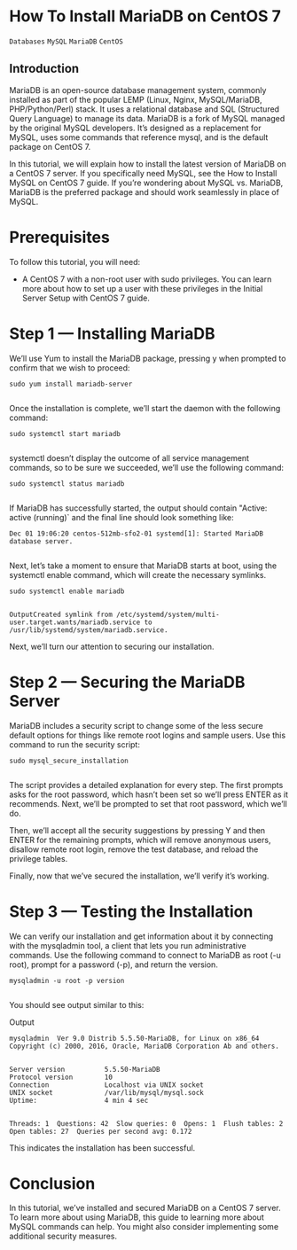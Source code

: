 # How To Install MariaDB on CentOS 7

```Databases``` ```MySQL``` ```MariaDB``` ```CentOS```

## Introduction


MariaDB is an open-source database management system, commonly installed as part of the popular LEMP (Linux, Nginx, MySQL/MariaDB, PHP/Python/Perl) stack. It uses a relational database and SQL (Structured Query Language) to manage its data. MariaDB is a fork of  MySQL managed by the original MySQL developers. It’s designed as a replacement for MySQL, uses some commands that reference mysql, and is the default package on CentOS 7.


In this tutorial, we will explain how to install the latest version of MariaDB on a CentOS 7 server. If you specifically need MySQL, see the How to Install MySQL on CentOS 7 guide. If you’re wondering about MySQL vs. MariaDB, MariaDB is the preferred package and should work seamlessly in place of MySQL.


# Prerequisites


To follow this tutorial, you will need:


- A CentOS 7 with a non-root user with sudo privileges. You can learn more about how to set up a user with these privileges in the Initial Server Setup with CentOS 7 guide.

# Step 1 — Installing MariaDB


We’ll use Yum to install the MariaDB package, pressing y when prompted to confirm that we wish to proceed:


```
sudo yum install mariadb-server


```


Once the installation is complete, we’ll start the daemon with the following command:


```
sudo systemctl start mariadb


```


systemctl doesn’t display the outcome of all service management commands, so to be sure we succeeded, we’ll use the following command:


```
sudo systemctl status mariadb


```


If MariaDB has successfully started, the output should contain "Active: active (running)` and the final line should look something like:


```
Dec 01 19:06:20 centos-512mb-sfo2-01 systemd[1]: Started MariaDB database server.


```


Next, let’s take a moment to ensure that MariaDB starts at boot, using the systemctl enable command, which will create the necessary symlinks.


```
sudo systemctl enable mariadb


```


```
OutputCreated symlink from /etc/systemd/system/multi-user.target.wants/mariadb.service to /usr/lib/systemd/system/mariadb.service.

```


Next, we’ll turn our attention to securing our installation.


# Step 2 — Securing the MariaDB Server


MariaDB includes a security script to change some of the less secure default options for things like remote root logins and sample users. Use this command to run the security script:


```
sudo mysql_secure_installation


```


The script provides a detailed explanation for every step. The first prompts asks for the root password, which hasn’t been set so we’ll press ENTER as it recommends. Next, we’ll be prompted to set that root password, which we’ll do.


Then, we’ll accept all the security suggestions by pressing Y and then ENTER for the remaining prompts, which will remove anonymous users, disallow remote root login, remove the test database, and reload the privilege tables.


Finally, now that we’ve secured the installation, we’ll verify it’s working.


# Step 3 — Testing the Installation


We can verify our installation and get information about it by connecting with the mysqladmin tool,  a client that lets you run administrative commands. Use the following command to connect to MariaDB as root (-u root), prompt for a password (-p), and return the version.


```
mysqladmin -u root -p version


```


You should see output similar to this:


Output
```
mysqladmin  Ver 9.0 Distrib 5.5.50-MariaDB, for Linux on x86_64
Copyright (c) 2000, 2016, Oracle, MariaDB Corporation Ab and others.


Server version          5.5.50-MariaDB
Protocol version        10
Connection              Localhost via UNIX socket
UNIX socket             /var/lib/mysql/mysql.sock
Uptime:                 4 min 4 sec


Threads: 1  Questions: 42  Slow queries: 0  Opens: 1  Flush tables: 2  Open tables: 27  Queries per second avg: 0.172

```


This indicates the installation has been successful.


# Conclusion


In this tutorial, we’ve installed and secured MariaDB on a CentOS 7 server. To learn more about using MariaDB, this guide to learning more about MySQL commands can help. You might also consider implementing some additional security measures.


